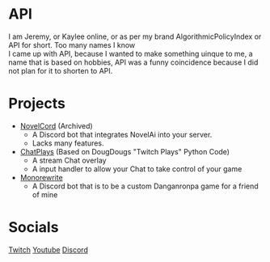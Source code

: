 # API
I am Jeremy, or Kaylee online, or as per my brand AlgorithmicPolicyIndex or API for short. Too many names I know  
I came up with API, because I wanted to make something uinque to me, a name that is based on hobbies, API was a funny coincidence because I did not plan for it to shorten to API.  

# Projects
- [NovelCord](https://github.com/AlgorithmicPolicyIndex/NovelCord) (Archived)
  - A Discord bot that integrates NovelAi into your server.
  - Lacks many features.
- [ChatPlays](https://github.com/AlgorithmicPolicyIndex/ChatPlays) (Based on DougDougs "Twitch Plays" Python Code)
  - A stream Chat overlay
  - A input handler to allow your Chat to take control of your game
- [Monorewrite](https://github.com/AlgorithmicPolicyIndex/MonoRewrite)
  - A Discord bot that is to be a custom Danganronpa game for a friend of mine
 
# Socials
[Twitch](https://www.twitch.tv/algorithmicpolicyindex)
[Youtube](https://www.youtube.com/@AlgorithmicPolicyIndex)
[Discord](https://discord.gg/zNnHascfmU)
